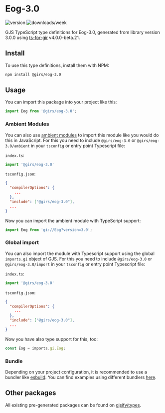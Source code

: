 
# Eog-3.0

![version](https://img.shields.io/npm/v/@girs/eog-3.0)
![downloads/week](https://img.shields.io/npm/dw/@girs/eog-3.0)


GJS TypeScript type definitions for Eog-3.0, generated from library version 3.0.0 using [ts-for-gir](https://github.com/gjsify/ts-for-gir) v4.0.0-beta.21.


## Install

To use this type definitions, install them with NPM:
```bash
npm install @girs/eog-3.0
```

## Usage

You can import this package into your project like this:
```ts
import Eog from '@girs/eog-3.0';
```

### Ambient Modules

You can also use [ambient modules](https://github.com/gjsify/ts-for-gir/tree/main/packages/cli#ambient-modules) to import this module like you would do this in JavaScript.
For this you need to include `@girs/eog-3.0` or `@girs/eog-3.0/ambient` in your `tsconfig` or entry point Typescript file:

`index.ts`:
```ts
import '@girs/eog-3.0'
```

`tsconfig.json`:
```json
{
  "compilerOptions": {
    ...
  },
  "include": ["@girs/eog-3.0"],
  ...
}
```

Now you can import the ambient module with TypeScript support: 

```ts
import Eog from 'gi://Eog?version=3.0';
```

### Global import

You can also import the module with Typescript support using the global `imports.gi` object of GJS.
For this you need to include `@girs/eog-3.0` or `@girs/eog-3.0/import` in your `tsconfig` or entry point Typescript file:

`index.ts`:
```ts
import '@girs/eog-3.0'
```

`tsconfig.json`:
```json
{
  "compilerOptions": {
    ...
  },
  "include": ["@girs/eog-3.0"],
  ...
}
```

Now you have also type support for this, too:

```ts
const Eog = imports.gi.Eog;
```

### Bundle

Depending on your project configuration, it is recommended to use a bundler like [esbuild](https://esbuild.github.io/). You can find examples using different bundlers [here](https://github.com/gjsify/ts-for-gir/tree/main/examples).

## Other packages

All existing pre-generated packages can be found on [gjsify/types](https://github.com/gjsify/types).

